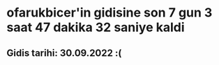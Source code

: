 # ofarukbicer'in gidisine son 7 gun 3 saat 47 dakika 32 saniye kaldi

## Gidis tarihi: 30.09.2022 :(